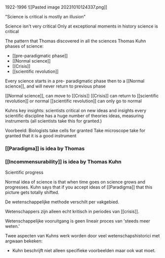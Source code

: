 1922-1996
![[Pasted image 20231010124337.png]]

"Science is critical is mostly an illusion"

Science isn't very critical
Only at exceptional moments in history science is critical

The pattern that Thomas discovered in all the sciences
Thomas Kuhn phases of science:
- [[pre-paradigmatic phase]]
- [[Normal science]]
- [[Crisis]]
- [[scientific revolution]]

Every science starts in a pre- paradigmatic phase
then to a [[Normal science]], and will never return to previous phase

[[Normal science]], can move to [[Crisis]]
[[Crisis]] can return to [[scientific revolution]] or normal
[[scientific revolution]] can only go to normal

Kuhns key insights: scientists critical on new ideas and insights
every scientific discipline has a huge number of theories ideas, measuring instruments (all scientists take this for granted.)

Voorbeeld:
Biologists take cells for granted 
Take microscope take for granted that it is a good instrument

### [[Paradigma]] is idea by Thomas
### [[Incommensurability]] is idea by Thomas Kuhn

Scientific progress

Normal idea of science is that when time goes on science grows and progresses.
Kuhn says that if you accept ideas of [[Paradigma]] that this picture gets totally shifted.

De wetenschappelijke methode verschilt per vakgebied.

Wetenschappers zijn alleen echt kritisch in periodes van [[crisis]].

Wetenschappelijke vooruitgang is geen lineair proces van 'steeds meer weten.'

Twee aspecten van Kuhns werk worden door veel wetenschapshistorici met argwaan bekeken:
- Kuhn beschrijft niet alleen specifieke voorbeelden maar ook wat moet.





